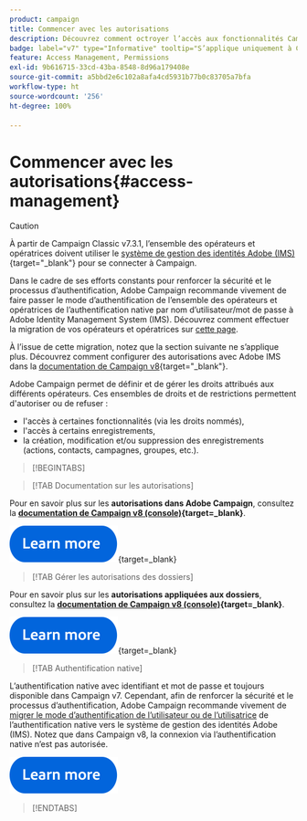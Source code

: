 ```yaml
---
product: campaign
title: Commencer avec les autorisations
description: Découvrez comment octroyer l’accès aux fonctionnalités Campaign
badge: label="v7" type="Informative" tooltip="S’applique uniquement à Campaign Classic v7"
feature: Access Management, Permissions
exl-id: 9b616715-33cd-43ba-8548-8d96a179408e
source-git-commit: a5bbd2e6c102a8afa4cd5931b77b0c83705a7bfa
workflow-type: ht
source-wordcount: '256'
ht-degree: 100%

---
```


# Commencer avec les autorisations{#access-management}


>[!CAUTION]
>
>À partir de Campaign Classic v7.3.1, l’ensemble des opérateurs et opératrices doivent utiliser le [système de gestion des identités Adobe (IMS)](https://helpx.adobe.com/enterprise/using/identity.html){target="_blank"} pour se connecter à Campaign.
>
>Dans le cadre de ses efforts constants pour renforcer la sécurité et le processus d’authentification, Adobe Campaign recommande vivement de faire passer le mode d’authentification de l’ensemble des opérateurs et opératrices de l’authentification native par nom d’utilisateur/mot de passe à Adobe Identity Management System (IMS). Découvrez comment effectuer la migration de vos opérateurs et opératrices sur [cette page](../../technotes/using/migrate-users-to-ims.md).
> 
>À l’issue de cette migration, notez que la section suivante ne s’applique plus. Découvrez comment configurer des autorisations avec Adobe IMS dans la [documentation de Campaign v8](https://experienceleague.adobe.com/docs/campaign/campaign-v8/admin/permissions/gs-permissions.html?lang=fr){target="_blank"}.


Adobe Campaign permet de définir et de gérer les droits attribués aux différents opérateurs. Ces ensembles de droits et de restrictions permettent d&#39;autoriser ou de refuser :

* l&#39;accès à certaines fonctionnalités (via les droits nommés),
* l&#39;accès à certains enregistrements,
* la création, modification et/ou suppression des enregistrements (actions, contacts, campagnes, groupes, etc.).

>[!BEGINTABS]

>[!TAB Documentation sur les autorisations]

Pour en savoir plus sur les **autorisations dans Adobe Campaign**, consultez la **[documentation de Campaign v8 (console)](https://experienceleague.adobe.com/fr/docs/campaign/campaign-v8/admin/permissions/gs-permissions?lang=fr#_blank){target=_blank}**.

[![Image](../../assets/do-not-localize/learn-more-button.svg)](https://experienceleague.adobe.com/fr/docs/campaign/campaign-v8/admin/permissions/gs-permissions?lang=fr#_blank){target=_blank}


>[!TAB Gérer les autorisations des dossiers]

Pour en savoir plus sur les **autorisations appliquées aux dossiers**, consultez la **[documentation de Campaign v8 (console)](https://experienceleague.adobe.com/fr/docs/campaign/campaign-v8/admin/permissions/folder-permissions){target=_blank}**.

[![Image](../../assets/do-not-localize/learn-more-button.svg)](https://experienceleague.adobe.com/fr/docs/campaign/campaign-v8/admin/permissions/folder-permissions){target=_blank}


>[!TAB Authentification native]

L’authentification native avec identifiant et mot de passe et toujours disponible dans Campaign v7. Cependant, afin de renforcer la sécurité et le processus d’authentification, Adobe Campaign recommande vivement de [migrer le mode d’authentification de l’utilisateur ou de l’utilisatrice](../../technotes/using/ac-ims.md) de l’authentification native vers le système de gestion des identités Adobe (IMS). Notez que dans Campaign v8, la connexion via l’authentification native n’est pas autorisée.

[![Image](../../assets/do-not-localize/learn-more-button.svg)](../../technotes/using/ac-ims.md)


>[!ENDTABS]



<!--
The permissions apply to operator profiles or operator groups.

They are completed by safety parameters linked to the operator's connection mode to Adobe Campaign. For more about security zones in [this page](../../installation/using/security-zones.md).

There are two types of permissions you can grant to a user:

* You can define groups of operators to which you attribute rights, then associate the operators with one or more groups. This enables you to reuse rights and make operator profiles more consistent. It also facilitates the management and maintenance of profiles. Group creation and management are presented in [this section](access-management-groups.md).

* You can attribute named rights directly to users, in some cases to overload the rights allocated via groups. These rights are presented in [this page](access-management-named-rights.md).

>[!NOTE]
>
> * Before starting defining permissions, Adobe recommends you to read the [Security configuration checklist](https://helpx.adobe.com/campaign/kb/acc-security.html).
> * To learn more about permissions, please refer to the detailed explanation on the [Campaign v8 documentation](https://experienceleague.adobe.com/en/docs/campaign/campaign-v8/admin/permissions/gs-permissions){target=_blank}.

Learn how to grant access and set up permissions in these sections:

* [Create operators](access-management-operators.md)

* [Define groups](access-management-groups.md)

* [Add Named rights](access-management-named-rights.md)

* [Manage Campaign folder access](access-management-folders.md)

* [Access rights matrix](access-management-named-rights.md#access-rights-matrix)


See also:

* [Manage permissions for workflows](../../workflow/using/managing-rights.md)
* [Manage permissions for distributed marketing](../../distributed/using/about-distributed-marketing.md#operators-and-entities)
* [Manage permissions for the interaction module](../../interaction/using/operator-profiles.md)
* [Filter access to schemas](../../configuration/using/filtering-schemas.md)
* [Restricting PI view](../../configuration/using/restricting-pii-view.md)
-->